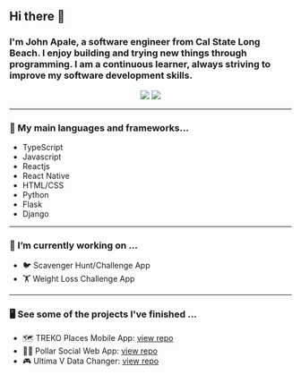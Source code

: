 ## Hi there 👋


### I'm John Apale, a software engineer from Cal State Long Beach. I enjoy building and trying new things through programming. I am a continuous learner, always striving to improve my software development skills.

<p align="center">
  <a href="https://github.com/johnApale"><img src="https://github.com/johnApale/github-stats/blob/master/generated/overview.svg#gh-dark-mode-only"/></a>
  <a href="https://github.com/johnApale"><img src="https://github.com/johnApale/github-stats/blob/master/generated/languages.svg#gh-dark-mode-only"/></a>
</p>

- - - -

### 🤖 My main languages and frameworks...



* TypeScript
* Javascript
* Reactjs
* React Native
* HTML/CSS
* Python
* Flask
* Django

- - - -

### 🔭 I’m currently working on ...
* 🐦 Scavenger Hunt/Challenge App
* 🏋 Weight Loss Challenge App

- - - -

### 🖥 See some of the projects I've finished ...
* 🗺 TREKO Places Mobile App: [view repo](https://github.com/johnApale/treko-places-expo "view repo")
* 🐻‍❄️ Pollar Social Web App: [view repo](https://github.com/johnApale/aws-pollar/ "view repo")
* 🎮 Ultima V Data Changer: [view repo](https://github.com/johnApale/UltimaV_Data-Modifier "view repo")



